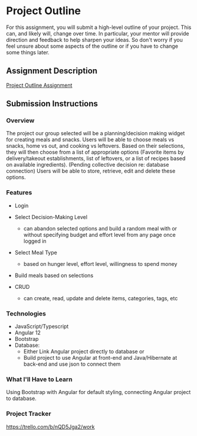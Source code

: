 # Project Outline
For this assignment, you will submit a high-level outline of your project. This can, and likely will, change over time. In particular, your mentor will provide direction and feedback to help sharpen your ideas. So don't worry if you feel unsure about some aspects of the outline or if you have to change some things later.

## Assignment Description
[Project Outline Assignment](https://education.launchcode.org/liftoff/modules/assignments/project-outline)

## Submission Instructions

### Overview
The project our group selected will be a planning/decision making widget for creating meals and snacks.  Users will be able to choose meals vs snacks, home vs out, and cooking vs leftovers.  Based on their selections, they will then choose from a list of appropriate options (Favorite items by delivery/takeout establishments, list of leftovers, or a list of recipes based on available ingredients).  (Pending collective decision re: database connection)  Users will be able to store, retrieve, edit and delete these options.  
### Features
- Login

- Select Decision-Making Level
  - can abandon selected options and build a random meal with or without specifying budget and effort level from any page once logged in

- Select Meal Type
  - based on hunger level, effort level, willingness to spend money

- Build meals based on selections

- CRUD
  - can create, read, update and delete items, categories, tags, etc
### Technologies
- JavaScript/Typescript
- Angular 12
- Bootstrap
- Database:
  - Either Link Angular project directly to database or
  - Build project to use Angular at front-end and Java/Hibernate at back-end and use json to connect them
### What I'll Have to Learn
Using Bootstrap with Angular for default styling, connecting Angular project to database.
### Project Tracker
https://trello.com/b/nQD5Jga2/work
